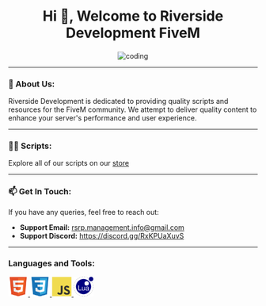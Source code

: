 <h1 align="center">Hi 👋, Welcome to Riverside Development FiveM</h1>

<p align="center">
  <img align="center" alt="coding" width="400" src="https://r2.fivemanage.com/g3y8gXi63vbHznD7rF5In/RSD.png">
</p>

---

### 🌟 About Us:
Riverside Development is dedicated to providing quality scripts and resources for the FiveM community. We attempt to deliver quality content to enhance your server's performance and user experience.

---

### 👨‍💻 Scripts:
Explore all of our scripts on our [store](https://riversidedevelopment.tebex.io)

---

### 📫 Get In Touch:
If you have any queries, feel free to reach out:
- **Support Email:** rsrp.management.info@gmail.com
- **Support Discord:** https://discord.gg/RxKPUaXuvS

---

<h3 align="left">Languages and Tools:</h3>
<p align="left">
  <a href="https://developer.mozilla.org/en-US/docs/Web/HTML" target="_blank" rel="noreferrer">
    <img src="https://raw.githubusercontent.com/devicons/devicon/master/icons/html5/html5-original.svg" alt="HTML5" width="40" height="40"/>
  </a>
  <a href="https://developer.mozilla.org/en-US/docs/Web/CSS" target="_blank" rel="noreferrer">
    <img src="https://raw.githubusercontent.com/devicons/devicon/master/icons/css3/css3-original.svg" alt="CSS3" width="40" height="40"/>
  </a>
  <a href="https://developer.mozilla.org/en-US/docs/Web/JavaScript" target="_blank" rel="noreferrer">
    <img src="https://raw.githubusercontent.com/devicons/devicon/master/icons/javascript/javascript-original.svg" alt="JavaScript" width="40" height="40"/>
  </a>
  <a href="https://www.lua.org/" target="_blank" rel="noreferrer">
    <img src="https://raw.githubusercontent.com/devicons/devicon/master/icons/lua/lua-original.svg" alt="Lua" width="40" height="40"/>
  </a>
</p>
